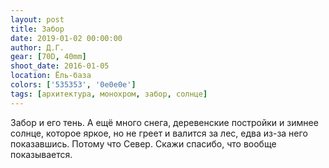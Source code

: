 ```yaml
---
layout: post
title: Забор
date: 2019-01-02 00:00:00
author: Д.Г.
gear: [70D, 40mm]
shoot_date: 2016-01-05
location: Ёль-база
colors: ['535353', '0e0e0e']
tags: [архитектура, монохром, забор, солнце]
---
```

Забор и его тень. А ещё много снега, деревенские постройки и зимнее солнце, которое яркое, но не греет и валится за лес, едва из-за него показавшись. Потому что Север. Скажи спасибо, что вообще показывается.
